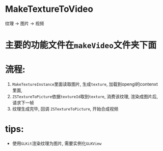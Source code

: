 # MakeTextureToVideo
纹理 -> 图片 -> 视频

# 主要的功能文件在```makeVideo```文件夹下面
# 流程:
 1. ```MakeTextureInstance```里面读取图片, 生成```texture```, 加载到opengl的contenxt里面,
 2. ```ZSTextureToPicture```依据```textureId```取到```texture```, 消费该纹理, 渲染成图片后, 请求下一帧
 3. 纹理生成完毕, 回调 ```ZSTextureToPicture```, 开始合成视频  
 
# tips: 
 - 使用```GLKit```渲染纹理为图片, 需要实例化```GLKView```
 

